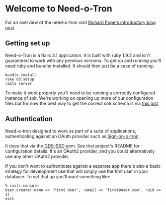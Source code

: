 # Welcome to Need-o-Tron

For an overview of the need-o-tron visit [Richard Pope's introductory blog post](http://digital.cabinetoffice.gov.uk/introducing-the-needotron)

## Getting set up

Need-o-Tron is a Rails 3.1 application. It is built with ruby 1.9.2 and isn't 
guaranteed to work with any previous versions. To get up and running you'll
need ruby and bundler installed. It should then just be a case of running:

    bundle install
    rake db:setup
    rails server

To make it work properly you'll need to be running a correctly configured
instance of solr. We're working on opening up more of our configuration files
but for now the best way to get the correct solr schema is via [this gist](https://gist.github.com/1942409)

## Authentication 

Need-o-tron designed to work as part of a suite of applications, authenticating 
against an OAuth provider such as [Sign-on-o-tron](https://github.com/alphagov/sign-on-o-tron)

It does that via the [GDS-SSO](https://github.com/alphagov/gds-sso) gem. See that 
project's README for configuration details. It's an OAuth2 provider, and you could
alternatively use any other OAuth2 provider.

If you don't want to authenticate
against a separate app there's also a basic strategy for development use that will
simply use the first user in your database. To set that up you'll want something
like:

    % rails console
    User.create(:name => 'First User', :email => 'first@user.com', :uid => 1)
    exit
